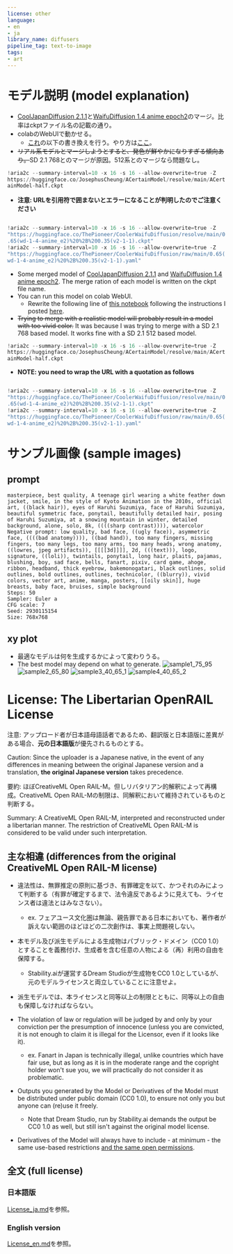 ```yaml
---
license: other
language:
- en
- ja
library_name: diffusers
pipeline_tag: text-to-image
tags:
- art
---
```





<style>
  code {
    white-space : pre-wrap !important;
    word-break: break-word;
  }
</style>
# モデル説明 (model explanation)
- [CoolJapanDiffusion 2.1.1](https://huggingface.co/aipicasso/cool-japan-diffusion-2-1-1/blob/main/v2-1-1.ckpt)と[WaifuDiffusion 1.4 anime epoch2](https://huggingface.co/hakurei/waifu-diffusion-v1-4/blob/main/wd-1-4-anime_e2.ckpt)のマージ。比率はckptファイル名の記載の通り。
- colabのWebUIで動かせる。
  - [これ](https://colab.research.google.com/drive/1ldhBc70wvuvkp4Af_vNTzTfBXwpf_cH5?usp=sharing)の以下の書き換えを行う。やり方は[ここ](https://the-pioneer.notion.site/Colab-Automatic1111-6043f15ef44d4ba0b11920c95d33a78c)。
- ~~リアル系モデルとマージしようとすると、発色が鮮やかになりすぎる傾向あり。~~SD 2.1 768とのマージが原因。512系とのマージなら問題なし。
```python
!aria2c --summary-interval=10 -x 16 -s 16 --allow-overwrite=true -Z https://huggingface.co/JosephusCheung/ACertainModel/resolve/main/ACertainModel-half.ckpt
```

- **注意: URLを引用符で囲まないとエラーになることが判明したのでご注意ください**
```python

!aria2c --summary-interval=10 -x 16 -s 16 --allow-overwrite=true -Z "https://huggingface.co/ThePioneer/CoolerWaifuDiffusion/resolve/main/0.65(wd-1-4-anime_e2)%20%2B%200.35(v2-1-1).ckpt"
!aria2c --summary-interval=10 -x 16 -s 16 --allow-overwrite=true -Z "https://huggingface.co/ThePioneer/CoolerWaifuDiffusion/raw/main/0.65(wd-1-4-anime_e2)%20%2B%200.35(v2-1-1).yaml"
```

- Some merged model of [CoolJapanDiffusion 2.1.1](https://huggingface.co/aipicasso/cool-japan-diffusion-2-1-1/blob/main/v2-1-1.ckpt) and [WaifuDiffusion 1.4 anime epoch2](https://huggingface.co/hakurei/waifu-diffusion-v1-4/blob/main/wd-1-4-anime_e2.ckpt). The merge ration of each model is written on the ckpt file name.
- You can run this model on colab WebUI.
  - Rewrite the following line of [this notebook](https://colab.research.google.com/drive/1ldhBc70wvuvkp4Af_vNTzTfBXwpf_cH5?usp=sharing) following the instructions I posted [here](https://the-pioneer.notion.site/Colab-Automatic1111-6043f15ef44d4ba0b11920c95d33a78c).
- ~~Trying to merge with a realistic model will probably result in a model with too vivid color.~~ It was because I was trying to merge with a SD 2.1 768 based model. It works fine with a SD 2.1 512 based model.
```python
!aria2c --summary-interval=10 -x 16 -s 16 --allow-overwrite=true -Z https://huggingface.co/JosephusCheung/ACertainModel/resolve/main/ACertainModel-half.ckpt
```

- **NOTE: you need to wrap the URL with a quotation as follows**
```python

!aria2c --summary-interval=10 -x 16 -s 16 --allow-overwrite=true -Z "https://huggingface.co/ThePioneer/CoolerWaifuDiffusion/resolve/main/0.65(wd-1-4-anime_e2)%20%2B%200.35(v2-1-1).ckpt"
!aria2c --summary-interval=10 -x 16 -s 16 --allow-overwrite=true -Z "https://huggingface.co/ThePioneer/CoolerWaifuDiffusion/raw/main/0.65(wd-1-4-anime_e2)%20%2B%200.35(v2-1-1).yaml"
```

# サンプル画像 (sample images)
## prompt
```
masterpiece, best quality, A teenage girl wearing a white feather down jacket, smile, in the style of Kyoto Animation in the 2010s, official art, ((black hair)), eyes of Haruhi Suzumiya, face of Haruhi Suzumiya, beautiful symmetric face, ponytail, beautifully detailed hair, posing of Haruhi Suzumiya, at a snowing mountain in winter, detailed background, alone, solo, 8k, ((((sharp contrast)))), watercolor
Negative prompt: low quality, bad face, ((ugly face)), asymmetric face, ((((bad anatomy)))), ((bad hand)), too many fingers, missing fingers, too many legs, too many arms, too many heads, wrong anatomy, ((lowres, jpeg artifacts)), [[[[3d]]]], 2d, (((text))), logo, signature, ((loli)), twintails, ponytail, long hair, plaits, pajamas, blushing, boy, sad face, bells, fanart, pixiv, card game, ahoge, ribbon, headband, thick eyebrow, bakemonogatari, black outlines, solid outlines, bold outlines, outlines, technicolor, ((blurry)), vivid colors, vector art, anime, manga, posters, [[oily skin]], huge breasts, baby face, bruises, simple background
Steps: 50
Sampler: Euler a
CFG scale: 7
Seed: 2930115154
Size: 768x768
```

## xy plot
- 最適なモデルは何を生成するかによって変わりうる。
- The best model may depend on what to generate.
![sample1_75_95](https://huggingface.co/ThePioneer/CoolerWaifuDiffusion/resolve/main/xy_grid-0000-2930115154-masterpiece%2C%20best%20quality%2C%20A%20teenage%20girl%20wearing%20a%20white%20feather%20down%20jacket%2C%20smile%2C%20in%20the%20style%20of%20Kyoto%20Animation%20in%20the%20201.png)
![sample2_65_80](https://huggingface.co/ThePioneer/CoolerWaifuDiffusion/resolve/main/xy_grid-0001-2930115154-masterpiece%2C%20best%20quality%2C%20A%20teenage%20girl%20wearing%20a%20white%20feather%20down%20jacket%2C%20smile%2C%20in%20the%20style%20of%20Kyoto%20Animation%20in%20the%20201.png)
![sample3_40_65_1](https://huggingface.co/ThePioneer/CoolerWaifuDiffusion/resolve/main/xy_grid-0002-2930115154-masterpiece%2C%20best%20quality%2C%20A%20teenage%20girl%20wearing%20a%20white%20feather%20down%20jacket%2C%20smile%2C%20in%20the%20style%20of%20Kyoto%20Animation%20in%20the%20201.png)
![sample4_40_65_2](https://huggingface.co/ThePioneer/CoolerWaifuDiffusion/resolve/main/xy_grid-0003-321423-masterpiece%2C%20best%20quality%2C%20A%20teenage%20girl%20wearing%20a%20white%20feather%20down%20jacket%2C%20smile%2C%20in%20the%20style%20of%20Kyoto%20Animation%20in%20the%20201.png)


# License: The Libertarian OpenRAIL License
注意: アップロード者が日本語母語話者であるため、翻訳版と日本語版に差異がある場合、**元の日本語版**が優先されるものとする。

Caution: Since the uploader is a Japanese native, in the event of any differences in meaning between the original Japanese version and a translation, **the original Japanese version** takes precedence.

要約: ほぼCreativeML Open RAIL-M。但しリバタリアン的解釈によって再構成。CreativeML Open RAIL-Mの制限は、同解釈において維持されているものと判断する。

Summary: A CreativeML Open RAIL-M, interpreted and reconstructed under a libertarian manner. The restriction of CreativeML Open RAIL-M is considered to be valid under such interpretation.

## 主な相違 (differences from the original CreativeML Open RAIL-M license)
- 違法性は、無罪推定の原則に基づき、有罪確定を以て、かつそれのみによって判断する（有罪が確定するまで、法令違反であるように見えても、ライセンス者は違法とはみなさない）。
  - ex. フェアユース文化圏は無論、親告罪である日本においても、著作者が訴えない範囲のほどほどの二次創作は、事実上問題視しない。
- 本モデル及び派生モデルによる生成物はパブリック・ドメイン（CC0 1.0）とすることを義務付け、生成者を含む任意の人物による（再）利用の自由を保障する。
  - Stability.aiが運営するDream Studioが生成物をCC0 1.0としているが、元のモデルライセンスと両立していることに注意せよ。
- 派生モデルでは、本ライセンスと同等以上の制限とともに、同等以上の自由も保障しなければならない。

- The violation of law or regulation will be judged by and only by your conviction per the presumption of innocence (unless you are convicted, it is not enough to claim it is illegal for the Licensor, even if it looks like it).
  - ex. Fanart in Japan is technically illegal, unlike countries which have fair use, but as long as it is in the moderate range and the copright holder won't sue you, we will practically do not consider it as problematic.
- Outputs you generated by the Model or Derivatives of the Model must be distributed under public domain (CC0 1.0), to ensure not only you but anyone can (re)use it freely.
  - Note that Dream Studio, run by Stability.ai demands the output be CC0 1.0 as well, but still isn't against the original model license.
- Derivatives of the Model will always have to include - at minimum - the same use-based restrictions <u>and the same open permissions</u>.

## 全文 (full license)
### 日本語版
[License_ja.md](https://huggingface.co/ThePioneer/MoeDiffusionPlusPlus/blob/main/License_ja.md)を参照。

### English version
[License_en.md](https://huggingface.co/ThePioneer/MoeDiffusionPlusPlus/blob/main/License_en.md)を参照。